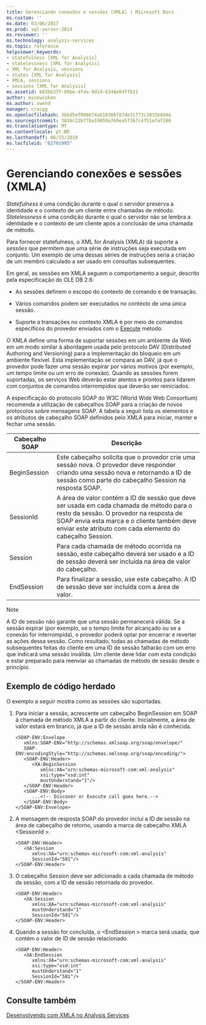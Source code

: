 ```yaml
---
title: Gerenciando conexões e sessões (XMLA) | Microsoft Docs
ms.custom: ''
ms.date: 03/06/2017
ms.prod: sql-server-2014
ms.reviewer: ''
ms.technology: analysis-services
ms.topic: reference
helpviewer_keywords:
- statefulness [XML for Analysis]
- statelessness [XML for Analysis]
- XML for Analysis, sessions
- states [XML for Analysis]
- XMLA, sessions
- sessions [XML for Analysis]
ms.assetid: b83bb3ff-09be-4fda-9d1d-6248e04ffb21
author: minewiskan
ms.author: owend
manager: craigg
ms.openlocfilehash: 3bbd5ef006674a61830bf07de31f73c3915b0d4e
ms.sourcegitcommit: 3026c22b7fba19059a769ea5f367c4f51efaf286
ms.translationtype: MT
ms.contentlocale: pt-BR
ms.lasthandoff: 06/15/2019
ms.locfileid: "62701995"
---
```

# <a name="managing-connections-and-sessions-xmla"></a>Gerenciando conexões e sessões (XMLA)
  *Statefulness* é uma condição durante o qual o servidor preserva a identidade e o contexto de um cliente entre chamadas de método. *Statelessness* é uma condição durante o qual o servidor não se lembra a identidade e o contexto de um cliente após a conclusão de uma chamada de método.  
  
 Para fornecer statefulness, o XML for Analysis (XMLA) dá suporte a *sessões* que permitem que uma série de instruções seja executada em conjunto. Um exemplo de uma dessas séries de instruções seria a criação de um membro calculado a ser usado em consultas subsequentes.  
  
 Em geral, as sessões em XMLA seguem o comportamento a seguir, descrito pela especificação do OLE DB 2.6:  
  
-   As sessões definem o escopo do contexto de comando e de transação.  
  
-   Vários comandos podem ser executados no contexto de uma única sessão.  
  
-   Suporte a transações no contexto XMLA é por meio de comandos específicos do provedor enviados com o [Execute](https://docs.microsoft.com/bi-reference/xmla/xml-elements-methods-execute) método.  
  
 O XMLA define uma forma de suportar sessões em um ambiente da Web em um modo similar à abordagem usada pelo protocolo DAV (Distributed Authoring and Versioning) para a implementação do bloqueio em um ambiente flexível. Esta implementação se compara ao DAV, já que o provedor pode fazer uma sessão expirar por vários motivos (por exemplo, um tempo limite ou um erro de conexão). Quando as sessões forem suportadas, os serviços Web deverão estar atentos e prontos para lidarem com conjuntos de comandos interrompidos que deverão ser reiniciados.  
  
 A especificação do protocolo SOAP do W3C (World Wide Web Consortium) recomenda a utilização de cabeçalhos SOAP para a criação de novos protocolos sobre mensagens SOAP. A tabela a seguir lista os elementos e os atributos de cabeçalho SOAP definidos pelo XMLA para iniciar, manter e fechar uma sessão.  
  
|Cabeçalho SOAP|Descrição|  
|-----------------|-----------------|  
|BeginSession|Este cabeçalho solicita que o provedor crie uma sessão nova. O provedor deve responder criando uma sessão nova e retornando a ID de sessão como parte do cabeçalho Session na resposta SOAP.|  
|SessionId|A área de valor contém a ID de sessão que deve ser usada em cada chamada de método para o resto da sessão. O provedor na resposta de SOAP envia esta marca e o cliente também deve enviar este atributo com cada elemento do cabeçalho Session.|  
|Session|Para cada chamada de método ocorrida na sessão, este cabeçalho deverá ser usado e a ID de sessão deverá ser incluída na área de valor do cabeçalho.|  
|EndSession|Para finalizar a sessão, use este cabeçalho. A ID de sessão deve ser incluída com a área de valor.|  
  
> [!NOTE]  
>  A ID de sessão não garante que uma sessão permanecerá válida. Se a sessão expirar (por exemplo, se o tempo limite for alcançado ou se a conexão for interrompida), o provedor poderá optar por encerrar e reverter as ações dessa sessão. Como resultado, todas as chamadas de método subsequentes feitas do cliente em uma ID de sessão falharão com um erro que indicará uma sessão inválida. Um cliente deve lidar com esta condição e estar preparado para reenviar as chamadas de método de sessão desde o princípio.  
  
## <a name="legacy-code-example"></a>Exemplo de código herdado  
 O exemplo a seguir mostra como as sessões são suportadas.  
  
1.  Para iniciar a sessão, acrescente um cabeçalho BeginSession em SOAP à chamada de método XMLA a partir do cliente. Inicialmente, a área de valor estará em branco, já que a ID de sessão ainda não é conhecida.  
  
    ```  
    <SOAP-ENV:Envelope  
       xmlns:SOAP-ENV="http://schemas.xmlsoap.org/soap/envelope/"  
       SOAP-ENV:encodingStyle="http://schemas.xmlsoap.org/soap/encoding/">  
       <SOAP-ENV:Header>  
          <XA:BeginSession  
             xmlns:XA="urn:schemas-microsoft-com:xml-analysis"  
             xsi:type="xsd:int"  
             mustUnderstand="1"/>  
       </SOAP-ENV:Header>  
       <SOAP-ENV:Body>  
          ...<!-- Discover or Execute call goes here.-->  
       </SOAP-ENV:Body>  
    </SOAP-ENV:Envelope>  
    ```  
  
2.  A mensagem de resposta SOAP do provedor inclui a ID de sessão na área de cabeçalho de retorno, usando a marca de cabeçalho XMLA \<SessionId >.  
  
    ```  
    <SOAP-ENV:Header>  
       <XA:Session  
          xmlns:XA="urn:schemas-microsoft-com:xml-analysis"  
          SessionId="581"/>  
    </SOAP-ENV:Header>  
    ```  
  
3.  O cabeçalho Session deve ser adicionado a cada chamada de método da sessão, com a ID de sessão retornada do provedor.  
  
    ```  
    <SOAP-ENV:Header>  
       <XA:Session  
          xmlns:XA="urn:schemas-microsoft-com:xml-analysis"  
          mustUnderstand="1"  
          SessionId="581"/>  
    </SOAP-ENV:Header>  
    ```  
  
4.  Quando a sessão for concluída, o \<EndSession > marca será usada, que contém o valor de ID de sessão relacionado.  
  
    ```  
    <SOAP-ENV:Header>  
       <XA:EndSession  
          xmlns:XA="urn:schemas-microsoft-com:xml-analysis"  
          xsi:type="xsd:int"  
          mustUnderstand="1"  
          SessionId="581"/>  
    </SOAP-ENV:Header>  
    ```  
  
## <a name="see-also"></a>Consulte também  
 [Desenvolvendo com XMLA no Analysis Services](developing-with-xmla-in-analysis-services.md)  
  
  
